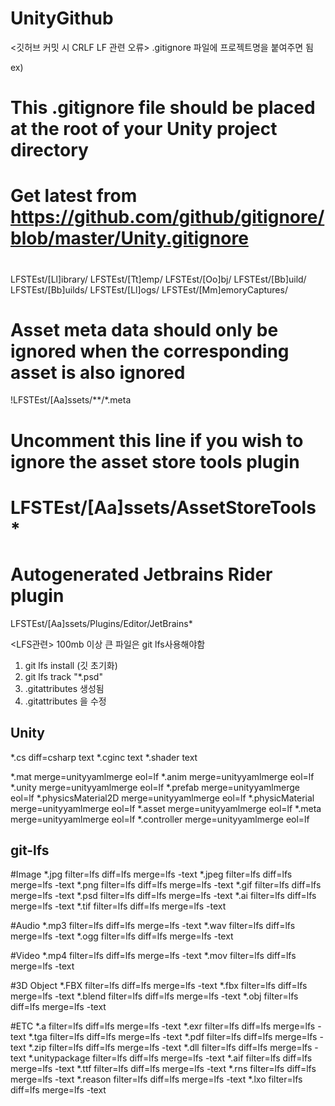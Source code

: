 # UnityGithub



<깃허브 커밋 시 CRLF LF 관련 오류>
.gitignore 파일에 프로젝트명을 붙여주면 됨

ex)
# This .gitignore file should be placed at the root of your Unity project directory
#
# Get latest from https://github.com/github/gitignore/blob/master/Unity.gitignore
#
LFSTEst/[Ll]ibrary/
LFSTEst/[Tt]emp/
LFSTEst/[Oo]bj/
LFSTEst/[Bb]uild/
LFSTEst/[Bb]uilds/
LFSTEst/[Ll]ogs/
LFSTEst/[Mm]emoryCaptures/

# Asset meta data should only be ignored when the corresponding asset is also ignored
!LFSTEst/[Aa]ssets/**/*.meta

# Uncomment this line if you wish to ignore the asset store tools plugin
# LFSTEst/[Aa]ssets/AssetStoreTools*

# Autogenerated Jetbrains Rider plugin
LFSTEst/[Aa]ssets/Plugins/Editor/JetBrains*

<LFS관련>
100mb 이상 큰 파일은 git lfs사용해야함

1. git lfs install (깃 초기화)
2. git lfs track "*.psd"
3. .gitattributes 생성됨
4. .gitattributes 을 수정

## Unity ##

*.cs diff=csharp text
*.cginc text
*.shader text

*.mat merge=unityyamlmerge eol=lf
*.anim merge=unityyamlmerge eol=lf
*.unity merge=unityyamlmerge eol=lf
*.prefab merge=unityyamlmerge eol=lf
*.physicsMaterial2D merge=unityyamlmerge eol=lf
*.physicMaterial merge=unityyamlmerge eol=lf
*.asset merge=unityyamlmerge eol=lf
*.meta merge=unityyamlmerge eol=lf
*.controller merge=unityyamlmerge eol=lf


## git-lfs ##

#Image
*.jpg filter=lfs diff=lfs merge=lfs -text
*.jpeg filter=lfs diff=lfs merge=lfs -text
*.png filter=lfs diff=lfs merge=lfs -text
*.gif filter=lfs diff=lfs merge=lfs -text
*.psd filter=lfs diff=lfs merge=lfs -text
*.ai filter=lfs diff=lfs merge=lfs -text
*.tif filter=lfs diff=lfs merge=lfs -text

#Audio
*.mp3 filter=lfs diff=lfs merge=lfs -text
*.wav filter=lfs diff=lfs merge=lfs -text
*.ogg filter=lfs diff=lfs merge=lfs -text

#Video
*.mp4 filter=lfs diff=lfs merge=lfs -text
*.mov filter=lfs diff=lfs merge=lfs -text

#3D Object
*.FBX filter=lfs diff=lfs merge=lfs -text
*.fbx filter=lfs diff=lfs merge=lfs -text
*.blend filter=lfs diff=lfs merge=lfs -text
*.obj filter=lfs diff=lfs merge=lfs -text

#ETC
*.a filter=lfs diff=lfs merge=lfs -text
*.exr filter=lfs diff=lfs merge=lfs -text
*.tga filter=lfs diff=lfs merge=lfs -text
*.pdf filter=lfs diff=lfs merge=lfs -text
*.zip filter=lfs diff=lfs merge=lfs -text
*.dll filter=lfs diff=lfs merge=lfs -text
*.unitypackage filter=lfs diff=lfs merge=lfs -text
*.aif filter=lfs diff=lfs merge=lfs -text
*.ttf filter=lfs diff=lfs merge=lfs -text
*.rns filter=lfs diff=lfs merge=lfs -text
*.reason filter=lfs diff=lfs merge=lfs -text
*.lxo filter=lfs diff=lfs merge=lfs -text
